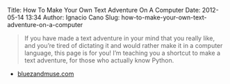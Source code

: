 Title: How To Make Your Own Text Adventure On A Computer
Date: 2012-05-14 13:34
Author: Ignacio Cano
Slug: how-to-make-your-own-text-adventure-on-a-computer

> If you have made a text adventure in your mind that you really like,
> and you’re tired of dictating it and would rather make it in a
> computer language, this page is for you! I’m teaching you a shortcut
> to make a text adventure, for those who actually know Python.

- [bluezandmuse.com][]

  [bluezandmuse.com]: http://www.bluzeandmuse.com/final_site/how_to.html
    "How To Make Your Own Text Adventure On A Computer"
